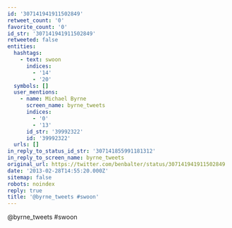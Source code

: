 ```yaml
---
id: '307141941911502849'
retweet_count: '0'
favorite_count: '0'
id_str: '307141941911502849'
retweeted: false
entities:
  hashtags:
    - text: swoon
      indices:
        - '14'
        - '20'
  symbols: []
  user_mentions:
    - name: Michael Byrne
      screen_name: byrne_tweets
      indices:
        - '0'
        - '13'
      id_str: '39992322'
      id: '39992322'
  urls: []
in_reply_to_status_id_str: '307141855991181312'
in_reply_to_screen_name: byrne_tweets
original_url: https://twitter.com/benbalter/status/307141941911502849
date: '2013-02-28T14:55:20.000Z'
sitemap: false
robots: noindex
reply: true
title: '@byrne_tweets #swoon'
---
```


@byrne_tweets #swoon